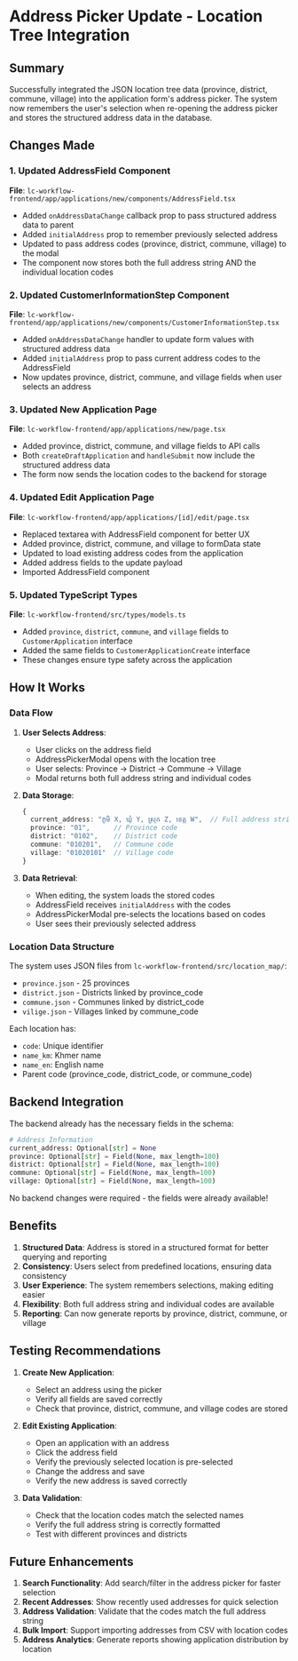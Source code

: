 # Address Picker Update - Location Tree Integration

## Summary
Successfully integrated the JSON location tree data (province, district, commune, village) into the application form's address picker. The system now remembers the user's selection when re-opening the address picker and stores the structured address data in the database.

## Changes Made

### 1. Updated AddressField Component
**File**: `lc-workflow-frontend/app/applications/new/components/AddressField.tsx`

- Added `onAddressDataChange` callback prop to pass structured address data to parent
- Added `initialAddress` prop to remember previously selected address
- Updated to pass address codes (province, district, commune, village) to the modal
- The component now stores both the full address string AND the individual location codes

### 2. Updated CustomerInformationStep Component
**File**: `lc-workflow-frontend/app/applications/new/components/CustomerInformationStep.tsx`

- Added `onAddressDataChange` handler to update form values with structured address data
- Added `initialAddress` prop to pass current address codes to the AddressField
- Now updates province, district, commune, and village fields when user selects an address

### 3. Updated New Application Page
**File**: `lc-workflow-frontend/app/applications/new/page.tsx`

- Added province, district, commune, and village fields to API calls
- Both `createDraftApplication` and `handleSubmit` now include the structured address data
- The form now sends the location codes to the backend for storage

### 4. Updated Edit Application Page
**File**: `lc-workflow-frontend/app/applications/[id]/edit/page.tsx`

- Replaced textarea with AddressField component for better UX
- Added province, district, commune, and village to formData state
- Updated to load existing address codes from the application
- Added address fields to the update payload
- Imported AddressField component

### 5. Updated TypeScript Types
**File**: `lc-workflow-frontend/src/types/models.ts`

- Added `province`, `district`, `commune`, and `village` fields to `CustomerApplication` interface
- Added the same fields to `CustomerApplicationCreate` interface
- These changes ensure type safety across the application

## How It Works

### Data Flow

1. **User Selects Address**:
   - User clicks on the address field
   - AddressPickerModal opens with the location tree
   - User selects: Province → District → Commune → Village
   - Modal returns both full address string and individual codes

2. **Data Storage**:
   ```typescript
   {
     current_address: "ភូមិ X, ឃុំ Y, ស្រុក Z, ខេត្ត W",  // Full address string
     province: "01",      // Province code
     district: "0102",    // District code
     commune: "010201",   // Commune code
     village: "01020101"  // Village code
   }
   ```

3. **Data Retrieval**:
   - When editing, the system loads the stored codes
   - AddressField receives `initialAddress` with the codes
   - AddressPickerModal pre-selects the locations based on codes
   - User sees their previously selected address

### Location Data Structure

The system uses JSON files from `lc-workflow-frontend/src/location_map/`:
- `province.json` - 25 provinces
- `district.json` - Districts linked by province_code
- `commune.json` - Communes linked by district_code  
- `vilige.json` - Villages linked by commune_code

Each location has:
- `code`: Unique identifier
- `name_km`: Khmer name
- `name_en`: English name
- Parent code (province_code, district_code, or commune_code)

## Backend Integration

The backend already has the necessary fields in the schema:
```python
# Address Information
current_address: Optional[str] = None
province: Optional[str] = Field(None, max_length=100)
district: Optional[str] = Field(None, max_length=100)
commune: Optional[str] = Field(None, max_length=100)
village: Optional[str] = Field(None, max_length=100)
```

No backend changes were required - the fields were already available!

## Benefits

1. **Structured Data**: Address is stored in a structured format for better querying and reporting
2. **Consistency**: Users select from predefined locations, ensuring data consistency
3. **User Experience**: The system remembers selections, making editing easier
4. **Flexibility**: Both full address string and individual codes are available
5. **Reporting**: Can now generate reports by province, district, commune, or village

## Testing Recommendations

1. **Create New Application**:
   - Select an address using the picker
   - Verify all fields are saved correctly
   - Check that province, district, commune, and village codes are stored

2. **Edit Existing Application**:
   - Open an application with an address
   - Click the address field
   - Verify the previously selected location is pre-selected
   - Change the address and save
   - Verify the new address is saved correctly

3. **Data Validation**:
   - Check that the location codes match the selected names
   - Verify the full address string is correctly formatted
   - Test with different provinces and districts

## Future Enhancements

1. **Search Functionality**: Add search/filter in the address picker for faster selection
2. **Recent Addresses**: Show recently used addresses for quick selection
3. **Address Validation**: Validate that the codes match the full address string
4. **Bulk Import**: Support importing addresses from CSV with location codes
5. **Address Analytics**: Generate reports showing application distribution by location
